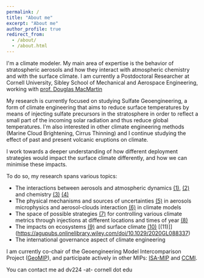 ```yaml
---
permalink: /
title: "About me"
excerpt: "About me"
author_profile: true
redirect_from: 
  - /about/
  - /about.html
---
```


I'm a climate modeler. My main area of expertise is the behavior of stratospheric aerosols and how they interact with atmospheric chemistry and with the surface climate. I am currently a Postdoctoral Researcher at Cornell University, Sibley School of Mechanical and Aerospace Engineering, working with [prof. Douglas MacMartin](https://sites.coecis.cornell.edu/douglas/)

My research is currently focused on studying Sulfate Geoengineering, a form of climate engineering that aims to reduce surface temperatures by means of injecting sulfate precursors in the stratosphere in order to reflect a small part of the incoming solar radiation and thus reduce global temperatures. I'm also interested in other climate engineering methods (Marine Cloud Brightening, Cirrus Thinning) and I continue studying the effect of past and present volcanic eruptions on climate.

I work towards a deeper understanding of how different deployment strategies would impact the surface climate differently, and how we can minimise these impacts. 

To do so, my research spans various topics:  

* The interactions between aerosols and atmospheric dynamics [(1)](https://acp.copernicus.org/articles/18/2787/2018/acp-18-2787-2018.html), [(2)](https://acp.copernicus.org/articles/17/11209/2017/acp-17-11209-2017.html) and chemistry [(3)](https://agupubs.onlinelibrary.wiley.com/doi/abs/10.1029/2020GL089470?af=R) [(4)](https://www.essoar.org/doi/10.1002/essoar.10504448.1)
* The physical mechanisms and sources of uncertainties [(5)](https://acp.copernicus.org/articles/17/3879/2017/acp-17-3879-2017.html) in aerosols microphysics and aerosol-clouds interaction [(6)](https://acp.copernicus.org/articles/18/14867/2018/acp-18-14867-2018.html) in climate models 
* The space of possible strategies [(7)](https://esd.copernicus.org/preprints/esd-2020-58/#discussion) for controlling various climate metrics through injections at different locations and times of year [(8)](https://agupubs.onlinelibrary.wiley.com/doi/10.1029/2019GL083680)
* The impacts on ecosystems [(9)](https://iopscience.iop.org/article/10.1088/1748-9326/ab94eb) and surface climate [(10)](https://agupubs.onlinelibrary.wiley.com/doi/10.1029/2019GL085758) [(11)]] (https://agupubs.onlinelibrary.wiley.com/doi/10.1029/2020GL088337)
* The international governance aspect of climate engineering

I am currently co-chair of the Geoengineering Model Intercomparison Project ([GeoMIP](http://climate.envsci.rutgers.edu/GeoMIP/)), and participate actively in other MIPs: 
[ISA-MIP](http://isamip.eu/home) and [CCMI](https://igacproject.org/activities/CCMI).

You can contact me ad dv224 -at- cornell dot edu


